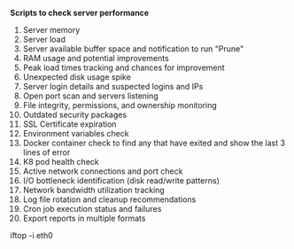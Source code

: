 **Scripts to check server performance** 

1. Server memory
2. Server load
3. Server available buffer space and notification to run "Prune"
5. RAM usage and potential improvements
6. Peak load times tracking and chances for improvement
13. Unexpected disk usage spike
4. Server login details and suspected logins and IPs
11. Open port scan and servers listening
12. File integrity, permissions, and ownership monitoring
14. Outdated security packages
15. SSL Certificate expiration
7. Environment variables check
8. Docker container check to find any that have exited and show the last 3 lines of error
9. K8 pod health check
10. Active network connections and port check
19. I/O bottleneck identification (disk read/write patterns)
20. Network bandwidth utilization tracking
16. Log file rotation and cleanup recommendations
17. Cron job execution status and failures
18. Export reports in multiple formats

iftop -i eth0